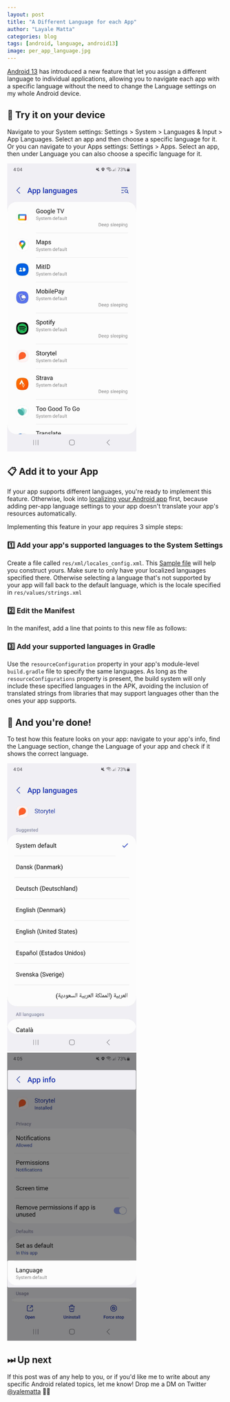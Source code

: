 ```yaml
---
layout: post
title: "A Different Language for each App"
author: "Layale Matta"
categories: blog
tags: [android, language, android13]
image: per_app_language.jpg
---
```


[Android 13](https://www.android.com/android-13/) has introduced a new feature that let you assign a different language to individual applications, allowing you to navigate each app with a specific language without the need to change the Language settings on my whole Android device.

## 📱 Try it on your device 

Navigate to your System settings: Settings > System > Languages & Input > App Languages. Select an app and then choose a specific language for it.
Or you can navigate to your Apps settings: Settings > Apps. Select an app, then under Language you can also choose a specific language for it.

<img src="../assets/img/per_app_language_01.jpg" width="300"/>

## 📋 Add it to your App 

If your app supports different languages, you're ready to implement this feature. Otherwise, look into [localizing your Android app](https://developer.android.com/guide/topics/resources/localization) first, because adding per-app language settings to your app doesn't translate your app's resources automatically.

Implementing this feature in your app requires 3 simple steps: 

### 1️⃣ Add your app's supported languages to the System Settings

Create a file called `res/xml/locales_config.xml`. This [Sample file](https://developer.android.com/guide/topics/resources/app-languages#sample-config) will help you construct yours. Make sure to only have your localized languages specified there. Otherwise selecting a language that's not supported by your app will fall back to the default language, which is the locale specified in `res/values/strings.xml`

<script src="https://gist.github.com/yalematta/557eefd13a5a7d8d93ba0ed7244ac7b3.js"></script>

### 2️⃣ Edit the Manifest

In the manifest, add a line that points to this new file as follows:

<script src="https://gist.github.com/yalematta/2e8f9306306d09f4fa14d675998ba2ab.js"></script>

### 3️⃣ Add your supported languages in Gradle

Use the `resourceConfiguration` property in your app's module-level `build.gradle` file to specify the same languages. As long as the `resourceConfigurations` property is present, the build system will only include these specified languages in the APK, avoiding the inclusion of translated strings from libraries that may support languages other than the ones your app supports. 

<script src="https://gist.github.com/yalematta/a148c9d6431a59bf21dbd5d93d743a65.js"></script>

## 🎉 And you're done!

To test how this feature looks on your app: navigate to your app's info, find the Language section, change the Language of your app and check if it shows the correct language.

<img src="../assets/img/per_app_language_02.jpg" width="300"/> <img src="../assets/img/per_app_language_03.jpg" width="300"/> 

## ⏭ Up next 

If this post was of any help to you, or if you'd like me to write about any specific Android related topics, let me know! Drop me a DM on Twitter [@yalematta](https://twitter.com/yalematta) ✌🏼
